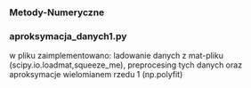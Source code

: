 ### Metody-Numeryczne
### aproksymacja_danych1.py
w pliku zaimplementowano: ladowanie danych z mat-pliku (scipy.io.loadmat,squeeze_me), preprocesing tych danych oraz aproksymacje wielomianem rzedu 1 (np.polyfit)


